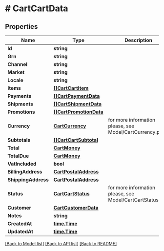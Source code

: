 # # CartCartData


## Properties 


Name | Type | Description | Notes
------------ | ------------- | ------------- | -------------
**Id**| **string** |   | [optional]
**Grn**| **string** |   | [optional]
**Channel**| **string** |   | [optional]
**Market**| **string** |   | [optional]
**Locale**| **string** |   | [optional]
**Items**| [**[]CartCartItem**](CartCartItem.md) |   | [optional]
**Payments**| [**[]CartPaymentData**](CartPaymentData.md) |   | [optional]
**Shipments**| [**[]CartShipmentData**](CartShipmentData.md) |   | [optional]
**Promotions**| [**[]CartPromotionData**](CartPromotionData.md) |   | [optional]
**Currency**| [**CartCurrency**](CartCurrency.md) |  for more information please, see Model/CartCurrency.php  | [optional] [default to CARTCURRENCY_XXX]
**Subtotals**| [**[]CartCartSubtotal**](CartCartSubtotal.md) |   | [optional]
**Total**| [**CartMoney**](CartMoney.md) |   | [optional]
**TotalDue**| [**CartMoney**](CartMoney.md) |   | [optional]
**VatIncluded**| **bool** |   | [optional]
**BillingAddress**| [**CartPostalAddress**](CartPostalAddress.md) |   | [optional]
**ShippingAddress**| [**CartPostalAddress**](CartPostalAddress.md) |   | [optional]
**Status**| [**CartCartStatus**](CartCartStatus.md) |  for more information please, see Model/CartCartStatus.php  | [optional] [default to CARTCARTSTATUS_UNKNOWN]
**Customer**| [**CartCustomerData**](CartCustomerData.md) |   | [optional]
**Notes**| **string** |   | [optional]
**CreatedAt**| [**time.Time**](time.Time.md) |   | [optional]
**UpdatedAt**| [**time.Time**](time.Time.md) |   | [optional]


[[Back to Model list]](../../README.md#models) [[Back to API list]](../../README.md#endpoints) [[Back to README]](../../README.md)

